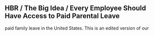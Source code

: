 ## HBR / The Big Idea / Every Employee Should Have Access to Paid Parental Leave

paid family leave in the United States. This is an edited version of our